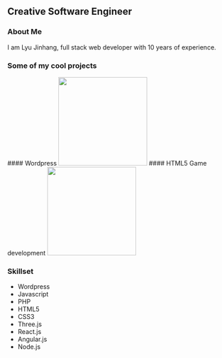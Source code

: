 ## Creative Software Engineer

### About Me
I am Lyu Jinhang, full stack web developer with 10 years of experience.

### Some of my cool projects
<span>
#### Wordpress
<a target="_blank" href="https://portfolio.literally.co.jp/" ><img width="200" src="https://github.com/TruePai/Car-Soccer/blob/master/assets/img/Screenshot_51.jpg?raw=true" ></a>
</span>
 <span>
#### HTML5 Game development
<a target="_blank" href="http://lyu-apps.herokuapp.com/games/" ><img width="200" src="http://lyu-apps.herokuapp.com/games//res/images/bumper-fury-title.jpg" ></a></span>


### Skillset
- Wordpress
- Javascript
- PHP
- HTML5
- CSS3
- Three.js
- React.js
- Angular.js
- Node.js

<!--
**TruePai/TruePai** is a ✨ _special_ ✨ repository because its `README.md` (this file) appears on your GitHub profile.

Here are some ideas to get you started:

- 🔭 I’m currently working on ...
- 🌱 I’m currently learning ...
- 👯 I’m looking to collaborate on ...
- 🤔 I’m looking for help with ...
- 💬 Ask me about ...
- 📫 How to reach me: ...
- 😄 Pronouns: ...
- ⚡ Fun fact: ...
-->
